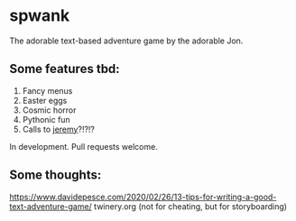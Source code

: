 # spwank

The adorable text-based adventure game by the adorable Jon.

## Some features tbd:
1. Fancy menus
2. Easter eggs
3. Cosmic horror
4. Pythonic fun
5. Calls to [jeremy](https://github.com/nickells/jeremy-the-bot)?!?!?

In development. Pull requests welcome. 

## Some thoughts:
https://www.davidepesce.com/2020/02/26/13-tips-for-writing-a-good-text-adventure-game/
twinery.org (not for cheating, but for storyboarding)
